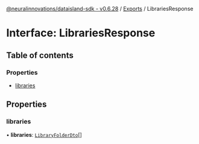 [@neuralinnovations/dataisland-sdk - v0.6.28](../../README.md) / [Exports](../modules.md) / LibrariesResponse

# Interface: LibrariesResponse

## Table of contents

### Properties

- [libraries](LibrariesResponse.md#libraries)

## Properties

### libraries

• **libraries**: [`LibraryFolderDto`](LibraryFolderDto.md)[]
